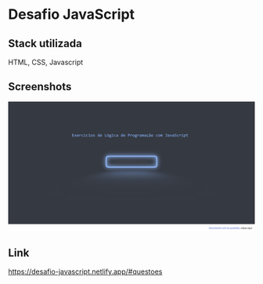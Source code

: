 
# Desafio JavaScript



## Stack utilizada

HTML, CSS, Javascript




## Screenshots

![home portfolio](https://github.com/MoisesssDev/Desafio-javascript/blob/main/img/FireShot%20Capture%20021%20-%20Desafio%20-%20127.0.0.1.png?raw=true)

##

## Link

https://desafio-javascript.netlify.app/#questoes


